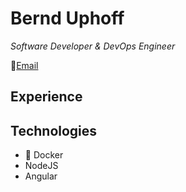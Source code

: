 # Bernd Uphoff

_Software Developer & DevOps Engineer_ <br>

📧[Email](mailto:jobs@bernduphoff.de) 

## Experience
## Technologies
* 🐳 Docker
* NodeJS
* Angular

## 
